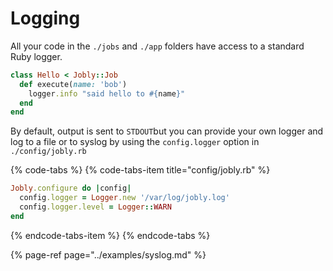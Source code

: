 # Logging

All your code in the `./jobs` and `./app` folders have access to a standard Ruby logger.

```ruby
class Hello < Jobly::Job
  def execute(name: 'bob')
    logger.info "said hello to #{name}"
  end
end
```

By default, output is sent to `STDOUT`but you can provide your own logger and log to a file or to syslog by using the `config.logger` option in `./config/jobly.rb`

{% code-tabs %}
{% code-tabs-item title="config/jobly.rb" %}
```ruby
Jobly.configure do |config|
  config.logger = Logger.new '/var/log/jobly.log'
  config.logger.level = Logger::WARN
end

```
{% endcode-tabs-item %}
{% endcode-tabs %}

{% page-ref page="../examples/syslog.md" %}

